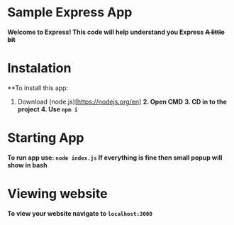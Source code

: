 # Sample Express App
**Welcome to Express! This code will help understand you Express ~~A little bit~~**

# Instalation
**To install this app:
1. Download (node.js)[https://nodejs.org/en]
**2. Open CMD**
**3. CD in to the project**
**4. Use ``npm i``**

# Starting App
**To run app use: 
``node index.js``
If everything is fine then small popup will show in bash**

# Viewing website
**To view your website navigate to 
``localhost:3000``**

